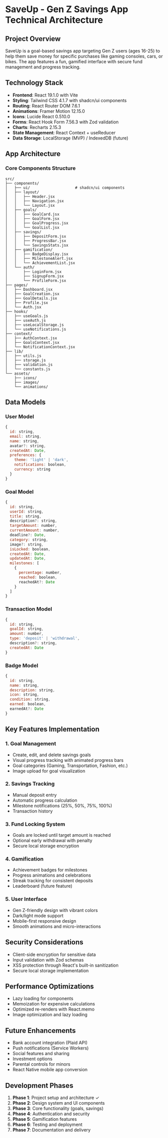 # SaveUp - Gen Z Savings App Technical Architecture

## Project Overview
SaveUp is a goal-based savings app targeting Gen Z users (ages 16-25) to help them save money for specific purchases like gaming consoles, cars, or bikes. The app features a fun, gamified interface with secure fund management and progress tracking.

## Technology Stack
- **Frontend**: React 19.1.0 with Vite
- **Styling**: Tailwind CSS 4.1.7 with shadcn/ui components
- **Routing**: React Router DOM 7.6.1
- **Animations**: Framer Motion 12.15.0
- **Icons**: Lucide React 0.510.0
- **Forms**: React Hook Form 7.56.3 with Zod validation
- **Charts**: Recharts 2.15.3
- **State Management**: React Context + useReducer
- **Data Storage**: LocalStorage (MVP) / IndexedDB (future)

## App Architecture

### Core Components Structure
```
src/
├── components/
│   ├── ui/                    # shadcn/ui components
│   ├── layout/
│   │   ├── Header.jsx
│   │   ├── Navigation.jsx
│   │   └── Layout.jsx
│   ├── goals/
│   │   ├── GoalCard.jsx
│   │   ├── GoalForm.jsx
│   │   ├── GoalProgress.jsx
│   │   └── GoalList.jsx
│   ├── savings/
│   │   ├── DepositForm.jsx
│   │   ├── ProgressBar.jsx
│   │   └── SavingsStats.jsx
│   ├── gamification/
│   │   ├── BadgeDisplay.jsx
│   │   ├── MilestoneAlert.jsx
│   │   └── AchievementList.jsx
│   └── auth/
│       ├── LoginForm.jsx
│       ├── SignupForm.jsx
│       └── ProfileForm.jsx
├── pages/
│   ├── Dashboard.jsx
│   ├── GoalCreation.jsx
│   ├── GoalDetails.jsx
│   ├── Profile.jsx
│   └── Auth.jsx
├── hooks/
│   ├── useGoals.js
│   ├── useAuth.js
│   ├── useLocalStorage.js
│   └── useNotifications.js
├── context/
│   ├── AuthContext.jsx
│   ├── GoalsContext.jsx
│   └── NotificationContext.jsx
├── lib/
│   ├── utils.js
│   ├── storage.js
│   ├── validation.js
│   └── constants.js
└── assets/
    ├── icons/
    ├── images/
    └── animations/
```

## Data Models

### User Model
```javascript
{
  id: string,
  email: string,
  name: string,
  avatar?: string,
  createdAt: Date,
  preferences: {
    theme: 'light' | 'dark',
    notifications: boolean,
    currency: string
  }
}
```

### Goal Model
```javascript
{
  id: string,
  userId: string,
  title: string,
  description?: string,
  targetAmount: number,
  currentAmount: number,
  deadline?: Date,
  category: string,
  image?: string,
  isLocked: boolean,
  createdAt: Date,
  updatedAt: Date,
  milestones: [
    {
      percentage: number,
      reached: boolean,
      reachedAt?: Date
    }
  ]
}
```

### Transaction Model
```javascript
{
  id: string,
  goalId: string,
  amount: number,
  type: 'deposit' | 'withdrawal',
  description?: string,
  createdAt: Date
}
```

### Badge Model
```javascript
{
  id: string,
  name: string,
  description: string,
  icon: string,
  condition: string,
  earned: boolean,
  earnedAt?: Date
}
```

## Key Features Implementation

### 1. Goal Management
- Create, edit, and delete savings goals
- Visual progress tracking with animated progress bars
- Goal categories (Gaming, Transportation, Fashion, etc.)
- Image upload for goal visualization

### 2. Savings Tracking
- Manual deposit entry
- Automatic progress calculation
- Milestone notifications (25%, 50%, 75%, 100%)
- Transaction history

### 3. Fund Locking System
- Goals are locked until target amount is reached
- Optional early withdrawal with penalty
- Secure local storage encryption

### 4. Gamification
- Achievement badges for milestones
- Progress animations and celebrations
- Streak tracking for consistent deposits
- Leaderboard (future feature)

### 5. User Interface
- Gen Z-friendly design with vibrant colors
- Dark/light mode support
- Mobile-first responsive design
- Smooth animations and micro-interactions

## Security Considerations
- Client-side encryption for sensitive data
- Input validation with Zod schemas
- XSS protection through React's built-in sanitization
- Secure local storage implementation

## Performance Optimizations
- Lazy loading for components
- Memoization for expensive calculations
- Optimized re-renders with React.memo
- Image optimization and lazy loading

## Future Enhancements
- Bank account integration (Plaid API)
- Push notifications (Service Workers)
- Social features and sharing
- Investment options
- Parental controls for minors
- React Native mobile app conversion

## Development Phases
1. **Phase 1**: Project setup and architecture ✓
2. **Phase 2**: Design system and UI components
3. **Phase 3**: Core functionality (goals, savings)
4. **Phase 4**: Authentication and security
5. **Phase 5**: Gamification features
6. **Phase 6**: Testing and deployment
7. **Phase 7**: Documentation and delivery
